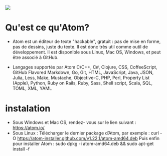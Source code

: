  ![](https://cdn.clc2l.com/t/a/t/atom-E7XtFC.jpg)
# Qu'est ce qu'Atom?

- Atom est un éditeur de texte "hackable", gratuit : pas de mise en forme, pas de dessins, juste du texte. Il est donc très util comme outil de développement.
Il est disponible sous  Linux, Mac OS, Windows, et peut être associé à GitHub. 

- Langages supportés par Atom
C/C++, C#, Clojure, CSS, CoffeeScript, GitHub Flavored Markdown, Go, Git, HTML, JavaScript, Java, JSON, Julia, Less, Make, Mustache, Objective-C, PHP, Perl, Property List (Apple), Python, Ruby on Rails, Ruby, Sass, Shell script, Scala, SQL, TOML, XML, YAML

# instalation

- Sous Windows et Mac OS, rendez- vous sur le lien suivant : https://atom.io/
- Sous Linux : 
	Télécharger le dernier package d’Atom, par exemple : curl -O https://atom-installer.github.com/v1.22.1/atom-amd64.deb
	Puis enfin pour installer Atom : sudo dpkg -i atom-amd64.deb && sudo apt-get install -f

